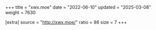 +++
title = "xwx.moe"
date = "2022-06-10"
updated = "2025-03-08"
weight = 7630

[extra]
source = "http://xwx.moe/"
ratio = 86
size = 7
+++
